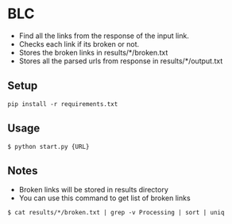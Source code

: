 # BLC

- Find all the links from the response of the input link.
- Checks each link if its broken or not.
- Stores the broken links in results/*/broken.txt
- Stores all the parsed urls from response in results/*/output.txt

## Setup

```
pip install -r requirements.txt
```

## Usage

```
$ python start.py {URL}
```

## Notes

- Broken links will be stored in results directory
- You can use this command to get list of broken links

```
$ cat results/*/broken.txt | grep -v Processing | sort | uniq
```


